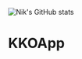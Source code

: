 ![Nik's GitHub stats](https://github-readme-stats.vercel.app/api?nek-to=anuraghazra&hide=contribs,prs)
# KKOApp

